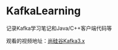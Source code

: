 # KafkaLearning

记录Kafka学习笔记和Java/C++客户端代码等

观看的视频地址：[尚硅谷Kafka3.x](https://www.bilibili.com/video/BV1vr4y1677k)
